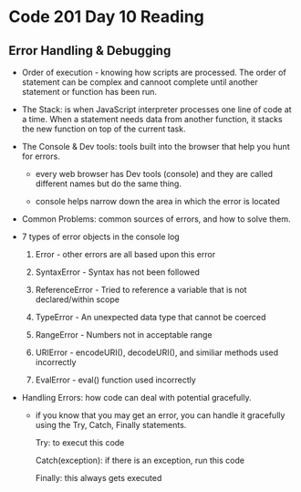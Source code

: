# Code 201 Day 10 Reading

## Error Handling & Debugging

- Order of execution - knowing how scripts are processed. The order of statement can be complex and cannoot complete until another statement or function has been run.

- The Stack: is when JavaScript interpreter processes one line of code at a time. When a statement needs data from another function, it stacks the new function on top of the current task.

* The Console & Dev tools: tools built into the browser that help you hunt for errors.
    
    - every web browser has Dev tools (console) and they are called different names but do the same thing.

    - console helps narrow down the area in which the error is located

* Common Problems: common sources of errors, and how to solve them.

- 7 types of error objects in the console log
    
    1. Error - other errors are all based upon this error
    
    2. SyntaxError - Syntax has not been followed
    
    3. ReferenceError - Tried to reference a variable that is not declared/within scope
    
    4. TypeError - An unexpected data type that cannot be coerced
    
    5. RangeError - Numbers not in acceptable range
    
    6. URIError - encodeURI(), decodeURI(), and similiar methods used incorrectly
    
    7. EvalError - eval() function used incorrectly

* Handling Errors: how code can deal with potential gracefully.

    - if you know that you may get an error, you can handle it gracefully using the Try, Catch, Finally statements.

        Try: to execut this code

        Catch(exception): if there is an exception, run this code

        Finally: this always gets executed

